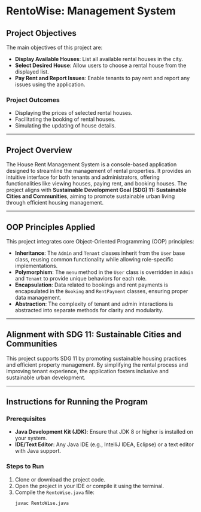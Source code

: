 # RentoWise: Management System

## Project Objectives

The main objectives of this project are:
- **Display Available Houses**: List all available rental houses in the city.
- **Select Desired House**: Allow users to choose a rental house from the displayed list.
- **Pay Rent and Report Issues**: Enable tenants to pay rent and report any issues using the application.

### Project Outcomes
- Displaying the prices of selected rental houses.
- Facilitating the booking of rental houses.
- Simulating the updating of house details.

---

## Project Overview

The House Rent Management System is a console-based application designed to streamline the management of rental properties. It provides an intuitive interface for both tenants and administrators, offering functionalities like viewing houses, paying rent, and booking houses. The project aligns with **Sustainable Development Goal (SDG) 11: Sustainable Cities and Communities**, aiming to promote sustainable urban living through efficient housing management.

---

## OOP Principles Applied

This project integrates core Object-Oriented Programming (OOP) principles:

- **Inheritance**: The `Admin` and `Tenant` classes inherit from the `User` base class, reusing common functionality while allowing role-specific implementations.
- **Polymorphism**: The `menu` method in the `User` class is overridden in `Admin` and `Tenant` to provide unique behaviors for each role.
- **Encapsulation**: Data related to bookings and rent payments is encapsulated in the `Booking` and `RentPayment` classes, ensuring proper data management.
- **Abstraction**: The complexity of tenant and admin interactions is abstracted into separate methods for clarity and modularity.

---

## Alignment with SDG 11: Sustainable Cities and Communities

This project supports SDG 11 by promoting sustainable housing practices and efficient property management. By simplifying the rental process and improving tenant experience, the application fosters inclusive and sustainable urban development.

---

## Instructions for Running the Program

### Prerequisites
- **Java Development Kit (JDK)**: Ensure that JDK 8 or higher is installed on your system.
- **IDE/Text Editor**: Any Java IDE (e.g., IntelliJ IDEA, Eclipse) or a text editor with Java support.

### Steps to Run
1. Clone or download the project code.
2. Open the project in your IDE or compile it using the terminal.
3. Compile the `RentoWise.java` file:
   ```bash
   javac RentoWise.java

